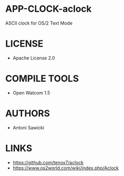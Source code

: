 APP-CLOCK-aclock
================

ASCII clock for OS/2 Text Mode

LICENSE
===============
* Apache License 2.0

COMPILE TOOLS
===============
* Open Watcom 1.5

AUTHORS
===============
* Antoni Sawicki

LINKS
===============
* https://github.com/tenox7/aclock
* https://www.os2world.com/wiki/index.php/Aclock
